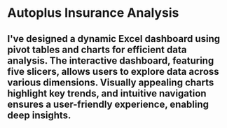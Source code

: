# Autoplus Insurance Analysis

## I've designed a dynamic Excel dashboard using pivot tables and charts for efficient data analysis. The interactive dashboard, featuring five slicers, allows users to explore data across various dimensions. Visually appealing charts highlight key trends, and intuitive navigation ensures a user-friendly experience, enabling deep insights.
